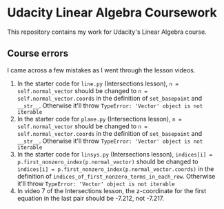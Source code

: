 # Udacity Linear Algebra Coursework
This repository contains my work for Udacity's Linear Algebra course.

## Course errors
I came across a few mistakes as I went through the lesson videos.

1. In the starter code for `line.py` (Intersections lesson), `n = self.normal_vector` should be changed to `n = self.normal_vector.coords` in the definition of `set_basepoint` and `__str__`. Otherwise it'll throw `TypeError: 'Vector' object is not iterable`
2. In the starter code for `plane.py` (Intersections lesson), `n = self.normal_vector` should be changed to `n = self.normal_vector.coords` in the definition of `set_basepoint` and `__str__`. Otherwise it'll throw `TypeError: 'Vector' object is not iterable`
3. In the starter code for `linsys.py` (Intersections lesson), `indices[i] = p.first_nonzero_index(p.normal_vector)` should be changed to `indices[i] = p.first_nonzero_index(p.normal_vector.coords)` in the definition of `indices_of_first_nonzero_terms_in_each_row`. Otherwise it'll throw `TypeError: 'Vector' object is not iterable`
4. In video 7 of the Intersections lesson, the z-coordinate for the first equation in the last pair should be -7.212, not -7.217.